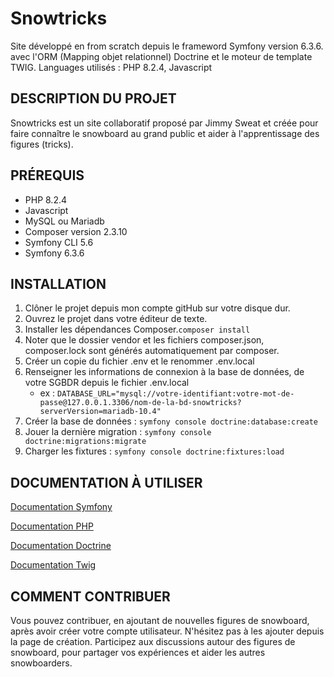 # Snowtricks

Site développé en from scratch depuis le frameword Symfony version 6.3.6. avec l'ORM (Mapping objet relationnel) Doctrine et le moteur de template TWIG.
Languages utilisés : PHP 8.2.4, Javascript

## DESCRIPTION DU PROJET

Snowtricks est un site collaboratif proposé par Jimmy Sweat et créée pour faire connaître le snowboard au grand public et aider à l'apprentissage des figures (tricks).

## PRÉREQUIS

- PHP 8.2.4
- Javascript
- MySQL ou Mariadb
- Composer version 2.3.10
- Symfony CLI 5.6
- Symfony 6.3.6

## INSTALLATION

1. Clôner le projet depuis mon compte gitHub sur votre disque dur.
2. Ouvrez le projet dans votre éditeur de texte.
3. Installer les dépendances Composer.```composer install```
4. Noter que le dossier vendor et les fichiers composer.json, composer.lock sont générés automatiquement par composer.
5. Créer un copie du fichier .env et le renommer .env.local
6. Renseigner les informations de connexion à la base de données, de votre SGBDR depuis le fichier .env.local
   - ex : `DATABASE_URL="mysql://votre-identifiant:votre-mot-de-passe@127.0.0.1.3306/nom-de-la-bd-snowtricks?serverVersion=mariadb-10.4"`
7. Créer la base de données : `symfony console doctrine:database:create`
8. Jouer la dernière migration : `symfony console doctrine:migrations:migrate`
9. Charger les fixtures : `symfony console doctrine:fixtures:load`

## DOCUMENTATION À UTILISER

[Documentation Symfony](https://symfony.com/doc/current/index.html)

[Documentation PHP](https://www.php.net/docs.php)

[Documentation Doctrine](https://www.doctrine-project.org/projects/doctrine-orm/en/2.16/index.html)

[Documentation Twig](https://twig.symfony.com/doc/)

## COMMENT CONTRIBUER

Vous pouvez contribuer, en ajoutant de nouvelles figures de snowboard, après avoir créer votre compte utilisateur.
N'hésitez pas à les ajouter depuis la page de création. Participez aux discussions autour des figures de snowboard, pour partager vos expériences et aider les autres snowboarders.
